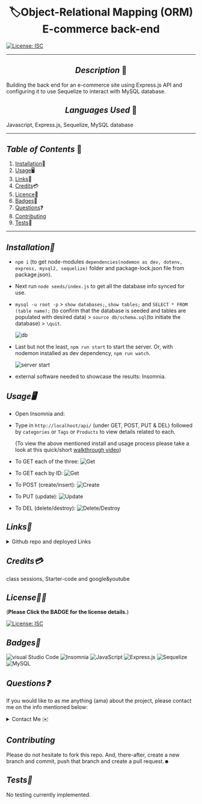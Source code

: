 # <div align="center"> 🏷️**Object-Relational Mapping (ORM) E-commerce back-end** </div>

[![License: ISC](https://img.shields.io/badge/License-ISC-blue.svg)](https://opensource.org/licenses/ISC)

---

## <div align="center"> _Description_ 📝</div>

Building the back end for an e-commerce site using Express.js API and configuring it to use Sequelize to interact with MySQL database.

## <div align="center"> _Languages Used_ 💬</div>

Javascript, Express.js, Sequelize, MySQL database

---

## _Table of Contents_ 📖

1. [Installation](#Installation)💾
2. [Usage](#Usage)🖥️
3. [Links](#Links)📎
4. [Credits](#Credits)💳
5. [Licence](#License)🪪
6. [Badges](#Badges)🦡
7. [Questions](#Questions)❓
8. [Contributing](#Contributing)
9. [Tests](#Tests)🧪

---

## _Installation💾_

- `npm i` (to get node-modules `dependencies(nodemon as dev, dotenv, express, mysql2, sequelize)` folder and package-lock.json file from package.json).

- Next run `node seeds/index.js` to get all the database info synced for use.

- `mysql -u root -p` > `show databases;`, `show tables;` and `SELECT * FROM (table name);` (to confirm that the database is seeded and tables are populated with desired data) > `source db/schema.sql`(to initiate the database) > `\quit`.

  ![db](./media/initiate-db.gif "db")

- Last but not the least, `npm run start` to start the server. Or, with nodemon installed as dev dependency, `npm run watch`.
  
  ![server start](./media/start.jpg "nodemon watch")

- external software needed to showcase the results: Insomnia.

## _Usage🖥️_

- Open Insomnia and:

- Type in `http://localhost/api/` (under GET, POST, PUT & DEL) followed by `categories` or `Tags` or `Products` to view details related to each.

  (To view the above mentioned install and usage process please take a look at this quick/short [walkthrough video](https://drive.google.com/file/d/1gwBEmskxJqLd5xgNgMLJQgByz1yd0DAg/view 'Below is a list of GIF representations of the categories results in insomnia shown in the video.'))

- To GET each of the three:
  ![Get](./media/GetCategories.gif "All categories")

- To GET each by ID:
  ![Get](./media/GetCatByID.gif "three egs: of categories by id.")

- To POST (create/insert):
  ![Create](./media/CreateCat.gif "a new Musical Instruments category is being created and stored with id#6.")

- To PUT (update):
  ![Update](./media/UpdateCat.gif "Music category with id#3 is being updated to Songs/Music.")

- To DEL (delete/destroy):
  ![Delete/Destroy](./media/DelCat.gif "Previously created category id#6 is being destroyed.")

## _Links📎_

<details>

<summary>Github repo and deployed Links</summary>

- <https://github.com/A-N26/ORM-e-commerce-back-end>

- No deployed link for this one.

</details>

## _Credits💳_

class sessions, Starter-code and google&youtube

## _License🪪🦡_

(**Please Click the BADGE for the license details.**)

[![License: ISC](https://img.shields.io/badge/License-ISC-blue.svg)](https://opensource.org/licenses/ISC)

## _Badges🦡_

![visual Studio Code](https://img.shields.io/badge/Visual_Studio_Code-0078D4?style=for-the-badge&logo=visual%20studio%20code&logoColor=white) ![Insomnia](https://img.shields.io/badge/Insomnia-for%20code%20result%20testing-%23A020F0) ![JavaScript](https://img.shields.io/badge/JavaScript-323330?style=for-the-badge&logo=javascript&logoColor=F7DF1E) ![Express.js](https://img.shields.io/badge/express.js-%23404d59.svg?style=for-the-badge&logo=express&logoColor=%2361DAFB) ![Sequelize](https://img.shields.io/badge/Sequelize-52B0E7?style=for-the-badge&logo=Sequelize&logoColor=white) ![MySQL](https://img.shields.io/badge/mysql-%2300f.svg?style=for-the-badge&logo=mysql&logoColor=white)

## _Questions❓_

If you would like to as me anything (ama) about the project, please contact me on the info mentioned below:

<details>

<summary>Contact Me ✉️</summary>

- [My GitHub Profile](https://github.com/A-N26)

- e-mail - [📧](A-N26@github.com)

</details>

## _Contributing_

Please do not hesitate to fork this repo. And, there-after, create a new branch and commit, push that branch and create a pull request.☻

## _Tests🧪_

No testing currently implemented.
